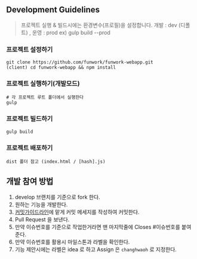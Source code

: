 ## Development Guidelines
> 프로젝트 실행 & 빌드시에는 환경변수(프로필)을 설정합니다.
> 개발 : dev (디폴트) , 운영 : prod
> ex) gulp build --prod  

### 프로젝트 설정하기
```
git clone https://github.com/funwork/funwork-webapp.git
(client) cd funwork-webapp && npm install
```

### 프로젝트 실행하기(개발모드)
```
# 각 프로젝트 루트 폴더에서 실행한다
gulp
```


### 프로젝트 빌드하기
```
gulp build
```

### 프로젝트 배포하기
```
dist 폴더 참고 (index.html / [hash].js)
```

## 개발 참여 방법
1. develop 브랜치를 기준으로 fork 한다.  
2. 원하는 기능을 개발한다.  
3. [커밋가이드라인](https://github.com/angular/angular/blob/master/CONTRIBUTING.md#-commit-message-guidelines)에 맡게 커밋 메세지를 작성하여 커밋한다.  
4. Pull Request 을 보낸다.  
5. 만약 이슈번호를 기준으로 작업한거라면 맨 마지막줄에 Closes #이슈번호를 붙여준다.
6. 만약 이슈번호를 활용시 마일스톤과 라벨을 확인한다.
7. 기능 제안시에는 라벨은 idea 로 하고 Assign 은 `changhwaoh` 로 지정한다.